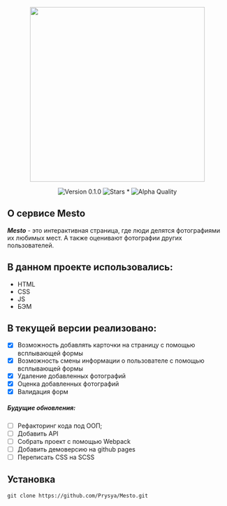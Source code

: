 <p align="center">
    <img src="https://res.cloudinary.com/prysya/image/upload/v1586434550/logo_bdsdvx.svg" width="400">
</p>
<p align="center">
    <img alt="Version 0.1.0" src="https://img.shields.io/badge/Version-0.0.1-blue.svg" />
    <img alt="Stars *" src="https://img.shields.io/badge/Stars-2-green.svg" />
    <img alt="Alpha Quality" src="https://img.shields.io/badge/status-BETA-orange.svg" >
</p>

## О сервисе Mesto

***Mesto*** - это интерактивная страница, где люди делятся фотографиями их любимых мест. 
А также оценивают фотографии других пользователей.

## В данном проекте использовались:

* HTML
* СSS
* JS
* БЭМ

## В текущей версии реализовано:

- [x] Возможность добавлять карточки на страницу с помощью всплывающей формы
- [x] Возможность смены информации о пользователе с помощью всплывающей формы
- [x] Удаление добавленных фотографий
- [x] Оценка добавленных фотографий
- [x] Валидация форм

##### Будущие обновления:

- [ ] Рефакторинг кода под ООП;
- [ ] Добавить API
- [ ] Собрать проект с помощью Webpack
- [ ] Добавить демоверсию на github pages
- [ ] Переписать CSS на SCSS

## Установка
    
    git clone https://github.com/Prysya/Mesto.git
